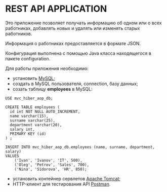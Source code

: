 # REST API APPLICATION

Это приложение позволяет получать информацию об одном или о всех работниках, добавлять новых и удалять или изменять старых работников.

Информация о работниках предоставляется в формате JSON.

Конфигурация выполнена с помощью  Java класса находящегося в пакете configuration.

Для работы приложения необходимо:
- установить [MySQL](https://dev.mysql.com/downloads/mysql/);
- создать в MySQL пользователя, connection, базу данных;
- созать таблицу **employees** в MySQL:

```MySQL
USE mvc_hiber_aop_db;

CREATE TABLE employees (
  id int NOT NULL AUTO_INCREMENT,
  name varchar(15),
  surname varchar(25),
  department varchar(20),
  salary int,
  PRIMARY KEY (id)
) ;

INSERT INTO mvc_hiber_aop_db.employees (name, surname, department, salary)
VALUES
	('Ivan', 'Ivanov', 'IT', 500),
	('Oleg', 'Petrov', 'Sales', 700),
	('Nina', 'Sidorova', 'HR', 850);
```
- установить контейнер сервлетов [Apache Tomcat](https://tomcat.apache.org/);
- HTTP-клиент для тестирования API [Postman](https://www.postman.com/).
